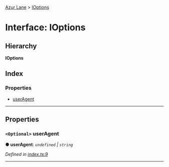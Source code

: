 [Azur Lane](../README.md) > [IOptions](../interfaces/ioptions.md)

# Interface: IOptions

## Hierarchy

**IOptions**

## Index

### Properties

* [userAgent](ioptions.md#useragent)

---

## Properties

<a id="useragent"></a>

### `<Optional>` userAgent

**● userAgent**: *`undefined` \| `string`*

*Defined in [index.ts:9](https://github.com/KurozeroPB/AzurLane/blob/27a36d1/lib/index.ts#L9)*

___

